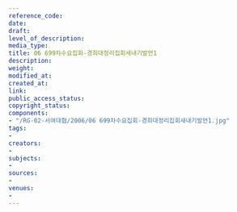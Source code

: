 ```yaml
---
reference_code: 
date: 
draft: 
level_of_description: 
media_type: 
title: 06 699차수요집회-경희대정리집회새내기발언1
description: 
weight: 
modified_at: 
created_at: 
link: 
public_access_status: 
copyright_status: 
components:
- "/RG-02-서여대협/2006/06 699차수요집회-경희대정리집회새내기발언1.jpg"
tags:
- 
creators:
- 
subjects:
- 
sources:
- 
venues:
- 
---
```

